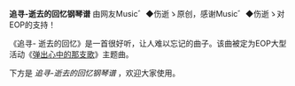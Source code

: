

**追寻-逝去的回忆钢琴谱** 由网友Music゛◆伤逝ゝ原创，感谢Music゛◆伤逝ゝ对EOP的支持！  

《追寻-
逝去的回忆》是一首很好听，让人难以忘记的曲子。该曲被定为EOP大型活动《[弹出心中的那支歌](http://bbs.everyonepiano.cn/thread-3096-1-1.html)》主题曲。

下方是 _追寻-逝去的回忆钢琴谱_ ，欢迎大家使用。

